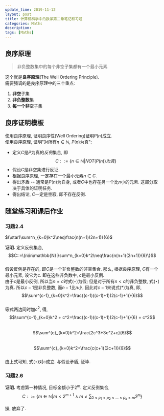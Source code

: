 ```yaml
---
update_time: 2019-11-12
layout: post
title: 计算机科学中的数学第二章笔记和习题
categories: Maths
description: 
tags: [Maths]
---
```


## 良序原理
> 非负整数集中的每个非空子集都有一个最小元素.  

这个就是**良序原理**(The Well Ordering Principle).   
需要强调的是良序原理中的三个重点:  
1. **非空**子集  
2. **非负整数**集  
3. **每一个非**空子集


## 良序证明模板
使用良序原理, 证明良序性(Well Ordering)证明$P(n)$成立.  
使用良序原理, 证明"对所有$n\in\mathbb{N}$, $P(n)$为真":  
- 定义$C$是$P$为真的*反例*集合, 即  
$$C::=\{n\in\mathbb{N}|NOT(P(n))为真\}$$  
- 假设$C$是非空集进行反证.  
- 根据良序原理, 一定存在一个最小元素$n\in C$.  
- 得出矛盾 -- 通常是$P(n)$为自身, 或者$C$中也存在另一个比$n$小的元素. 这部分取决于具体的证明任务.  
- 得出结论, $C$一定是空寂, 即不存在反例.  

## 随堂练习和课后作业
### 习题2.4
$(\star)\sum^n_{k=0}k^2\neq\frac{n(n+1)(2n+1)}{6}$  

**证明.** 定义反例集合,   
$$C::=\{n\in\mathbb{N}|\sum^n_{k=0}k^2\neq\frac{n(n+1)(2n+1)}{6}\}$$    
假设反例是存在的, 即$C$是一个非负整数的非空集合. 那么, 根据良序原理, $C$有一个最小元素, 设它为$c$. 即在这些非负数中, $c$是最小反例.   
由于$c$是最小反例, 所以当$n=c$时式$(\star)$为假; 但是对于所有$n<c$的非负整数, 式$(\star)$为真. 所以$c-1$是非负整数, 而$n-1$比$n$小, 因此对$c-1$来说式$(*)$为真, 即,  
$$\sum^{c-1}_{k=0}k^2=\frac{(c-1)((c-1)+1)(2(c-1)+1)}{6}$$    
等式两边同时加$c^2$, 得,  
$$\sum^{c-1}_{k=0}k^2 + c^2=\frac{(c-1)((c-1)+1)(2(c-1)+1)}{6} + c^2$$   
$$\sum^{c}_{k=0}k^2=\frac{2c^3+3c^2+c}{6}$$    
$$\sum^{c}_{k=0}k^2=\frac{c(c+1)(2c+1)}{6}$$   
由上式可知, 式$(\star)$对$c$成立. 与假设矛盾, 证毕.   

### 习题2.6  
**证明.** 考虑第一种情况, 目标金额小于$2^m$. 定义反例集合,   
$$C::=\{m\in\mathbb{N}|m<2^{m+1} \land m\neq\sum_{0\leq p_1\leq p_2\leq\dots\leq p_k\leq m}2^{p_i}\}$$  

操, 放弃了.   